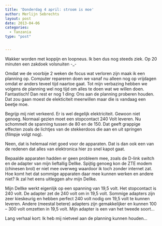 ```yaml
---
title: 'Donderdag 4 april: stroom is moe'
author: Merlijn Sebrechts
layout: post
date: 2013-04-06
categories:
  - Tanzania
type: "post"


---
```

Wakker worden met koppijn en loopneus. Ik ben dus nog steeds ziek. Op 20 minuten een zakdoek volsnuiten -_-

Omdat we de voorbije 2 weken de focus wat verloren zijn maak ik een planning op. Computer repareren doen we vanaf nu alleen nog op vrijdagen omdat er anders teveel tijd naartoe gaat. Tot mijn verbazing hebben we volgens de planning wel nog tijd om alles te doen wat we willen doen. Fantastisch! Dan rest er nog 1 ding: Ons aan de planning proberen houden. Dat zou gaan moest de elekticiteit meerwillen maar die is vandaag een beetje moe.

Begrijp mij niet verkeerd. Er is wel degelijk elektriciteit. Gewoon niet genoeg. Normaal gezien moet een stopcontact 240 Volt leveren. Nu schommelt de spanning tussen de 80 en de 150. Dat geeft grappige effecten zoals de lichtjes van de stekkerdoos die aan en uit springen (filmpje volgt nog).
  
Neen, dat is helemaal niet goed voor de apparaten. Dat is dan ook een van de redenen dat alles van elektronica hier zo snel kapot gaat.

Bepaalde apparaten hadden er geen probleem mee, zoals de D-link switch en de adapter van mijn lieftallig Dellke. Spijtig genoeg kon de ZTE modem (chinesen brol) er niet mee overweg waardoor ik toch zonder internet zat. Hoe komt het dat sommige apparaten daar mee kunnen werken en andere niet? Ik zal het eens uitleggen ahv mijn Dellke.

Mijn Dellke werkt eigenlijk op een spanning van 19,5 volt. Het stopcontact is 240 volt. De adapter zet de 240 volt om in 19,5 volt. Sommige adapters zijn zeer kieskeurig en hebben perfect 240 volt nodig om 19,5 volt te kunnen leveren. Andere (meestal betere) adapters zijn gemakkelijker en kunnen 100 &#8211; 300 volt omzetten in 19,5 volt. Mijn adapter is een van het tweede soort&#8230;

Lang verhaal kort: Ik heb mij nietveel aan de planning kunnen houden&#8230;
